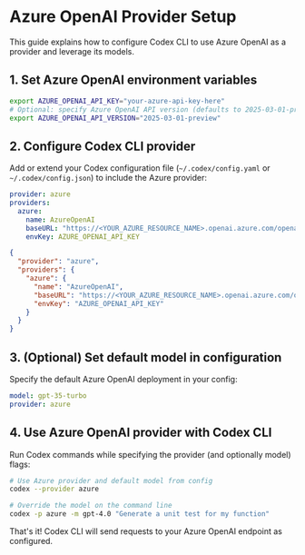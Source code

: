 # Azure OpenAI Provider Setup

This guide explains how to configure Codex CLI to use Azure OpenAI as a provider and leverage its models.

## 1. Set Azure OpenAI environment variables

```bash
export AZURE_OPENAI_API_KEY="your-azure-api-key-here"
# Optional: specify Azure OpenAI API version (defaults to 2025-03-01-preview)
export AZURE_OPENAI_API_VERSION="2025-03-01-preview"
```

## 2. Configure Codex CLI provider

Add or extend your Codex configuration file (`~/.codex/config.yaml` or `~/.codex/config.json`) to include the Azure provider:

```yaml
provider: azure
providers:
  azure:
    name: AzureOpenAI
    baseURL: "https://<YOUR_AZURE_RESOURCE_NAME>.openai.azure.com/openai"
    envKey: AZURE_OPENAI_API_KEY
```

```json
{
  "provider": "azure",
  "providers": {
    "azure": {
      "name": "AzureOpenAI",
      "baseURL": "https://<YOUR_AZURE_RESOURCE_NAME>.openai.azure.com/openai",
      "envKey": "AZURE_OPENAI_API_KEY"
    }
  }
}
```

## 3. (Optional) Set default model in configuration

Specify the default Azure OpenAI deployment in your config:

```yaml
model: gpt-35-turbo
provider: azure
```

## 4. Use Azure OpenAI provider with Codex CLI

Run Codex commands while specifying the provider (and optionally model) flags:

```bash
# Use Azure provider and default model from config
codex --provider azure

# Override the model on the command line
codex -p azure -m gpt-4.0 "Generate a unit test for my function"
```

That's it! Codex CLI will send requests to your Azure OpenAI endpoint as configured.